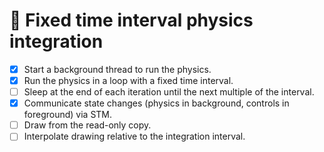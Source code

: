 # 🏁 Fixed time interval physics integration

- [x] Start a background thread to run the physics.
- [x] Run the physics in a loop with a fixed time interval.
- [ ] Sleep at the end of each iteration until the next multiple of the interval.
- [x] Communicate state changes (physics in background, controls in foreground) via STM.
- [ ] Draw from the read-only copy.
- [ ] Interpolate drawing relative to the integration interval.
